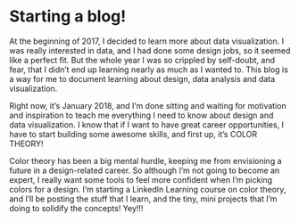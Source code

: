 # Starting a blog!


At the beginning of 2017, I decided to learn more about data visualization. I was really interested in data, and I had done some design jobs, so it seemed like a perfect fit. But the whole year I was so crippled by self-doubt, and fear, that I didn’t end up learning nearly as much as I wanted to. This blog is a way for me to document learning about design, data analysis and data visualization.


Right now, it’s January 2018, and I’m done sitting and waiting for motivation and inspiration to teach me everything I need to know about design and data visualization. I know that if I want to have great career opportunities, I have to start building some awesome skills, and first up, it’s COLOR THEORY!


Color theory has been a big mental hurdle, keeping me from envisioning a future in a design-related career. So although I’m not going to become an expert, I really want some tools to feel more confident when I’m picking colors for a design. I’m starting a LinkedIn Learning course on color theory, and I’ll be posting the stuff that I learn, and the tiny, mini projects that I’m doing to solidify the concepts! Yey!!!
